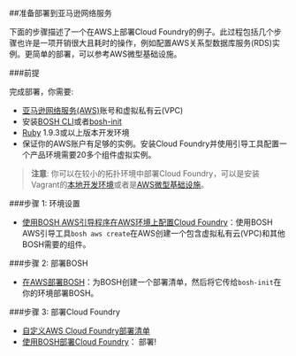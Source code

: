 <!--
##Preparing to Deploy on Amazon Web Services
-->
##准备部署到亚马逊网络服务

<!--
The following steps document an example procedure for deploying Cloud Foundry on AWS. The process includes several steps that may be expensive and time-consuming, such as provisioning AWS Relational Database Service (RDS) instances. For a simpler deployment, refer to the Minimal [AWS] instructions.
-->
下面的步骤描述了一个在AWS上部署Cloud Foundry的例子。此过程包括几个步骤也许是一项开销很大且耗时的操作，例如配置AWS关系型数据库服务(RDS)实例。更简单的部署，可以参考AWS微型基础设施。

<!--
###Prerequisites
-->
###前提

<!--
To complete this deployment, you need:
-->
完成部署，你需要:

<!--
* An Amazon Web Services (AWS) account with Virtual Private Cloud (VPC)
* The BOSH CLI and bosh-init installed on your machine
* Ruby 1.9.3 or higher installed on your machine
* Sufficiently high instance limits on your AWS account. Installing Cloud Foundry using this bootstrap tool configures a production environment with more than 20 component VM instances.
-->
* [亚马逊网络服务(AWS)]账号和虚拟私有云(VPC)
* 安装[BOSH CLI]或者[bosh-init]
* [Ruby] 1.9.3或以上版本开发环境
* 保证你的AWS账户有足够的实例。安装Cloud Foundry并使用引导工具配置一个产品环境需要20多个组件虚拟实例。

<!--
>**Note**: You can deploy Cloud Foundry in smaller topologies, including a local development environment on Vagrant or a minimal AWS configuration.
-->
>**注意**: 你可以在较小的拓扑环境中部署Cloud Foundry，可以是安装Vagrant的[本地开发环境]或者是[AWS微型基础设施]。

<!--
###Step 1: Environment Setup
-->
###步骤 1: 环境设置

<!--
* [Setting up an AWS Environment for Cloud Foundry with BOSH AWS Bootstrap]: Use the BOSH AWS Bootstrap tool `bosh aws create` to create an environment on AWS that includes a VPC and other structures that support BOSH.
-->
* [使用BOSH AWS引导程序在AWS环境上配置Cloud Foundry]：使用BOSH AWS引导工具`bosh aws create`在AWS创建一个包含虚拟私有云(VPC)和其他BOSH需要的组件。

<!--
###Step 2: Deploy BOSH
-->
###步骤 2: 部署BOSH

<!--
* [Deploying BOSH on AWS]: Create a manifest for BOSH, and pass it to `bosh-init` to deploy BOSH in your environment.
-->
* [在AWS部署BOSH]：为BOSH创建一个部署清单，然后将它传给`bosh-init`在你的环境部署BOSH。

<!--
###Step 3: Deploy Cloud Foundry
-->
###步骤 3: 部署Cloud Foundry

<!--
* [Customizing the Cloud Foundry Deployment Manifest for AWS]
* [Deploying Cloud Foundry using BOSH]: Deploy!
-->
* [自定义AWS Cloud Foundry部署清单]
* [使用BOSH部署Cloud Foundry]： 部署!

[亚马逊网络服务(AWS)]: http://aws.amazon.com/
[BOSH CLI]: https://bosh.io/docs/bosh-cli.html
[bosh-init]: https://bosh.io/docs/install-bosh-init.html
[Ruby]: https://www.ruby-lang.org/en/documentation/installation/
[本地开发环境]: ./Preparing-to-Deploy-on-BOSH-Lite.md
[AWS微型基础设施]: https://github.com/cloudfoundry/cf-release/tree/master/example_manifests
[使用BOSH AWS引导程序在AWS环境上配置Cloud Foundry]: ./
[在AWS部署BOSH]: ./
[自定义AWS Cloud Foundry部署清单]: ./
[使用BOSH部署Cloud Foundry]: ./
